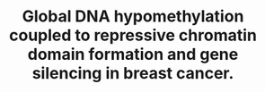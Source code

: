 ---
layout: page
title: " Global DNA hypomethylation coupled to repressive chromatin domain formation and gene silencing in breast cancer."
breadcrumb: true
categories:
    - publication
## publication related information
pub:
    authors: " Gary C. Hon, R. David Hawkins, Otavia L. Caballero, Christine Lo, Ryan Lister, Mattia Pelizzola, Armand Valsesia, Zhen Ye, Samantha Kuan, Lee E. Edsall, Anamaria Aranha Camargo, Brian J. Stevenson, Joseph R. Ecker, Vineet Bafna, Robert L. Strausberg, Andrew J. Simpson,  Bing Ren"
    journal: " Genome research"
    date: 2012-02
    doi:  10.1101/gr.125872.111
    volume:  22
    pages:  246--258
    number:  2
    abstract: " While genetic mutation is a hallmark of cancer, many cancers also acquire epigenetic alterations during tumorigenesis including aberrant DNA hypermethylation of tumor suppressors, as well as changes in chromatin modifications as caused by genetic mutations of the chromatin-modifying machinery. However, the extent of epigenetic alterations in cancer cells has not  been fully characterized. Here, we describe complete methylome maps at single nucleotide resolution of a low-passage breast cancer cell line and primary human  mammary epithelial cells. We find widespread DNA hypomethylation in the cancer cell, primarily at partially methylated domains (PMDs) in normal breast cells. Unexpectedly, genes within these regions are largely silenced in cancer cells. The loss of DNA methylation in these regions is accompanied by formation of repressive chromatin, with a significant fraction displaying allelic DNA methylation where one allele is DNA methylated while the other allele is occupied by histone modifications H3K9me3 or H3K27me3. Our results show a mutually exclusive relationship between DNA methylation and H3K9me3 or H3K27me3. These results suggest that global DNA hypomethylation in breast cancer is tightly linked to the formation of repressive chromatin domains and gene silencing, thus  identifying a potential epigenetic pathway for gene regulation in cancer cells.,"
---